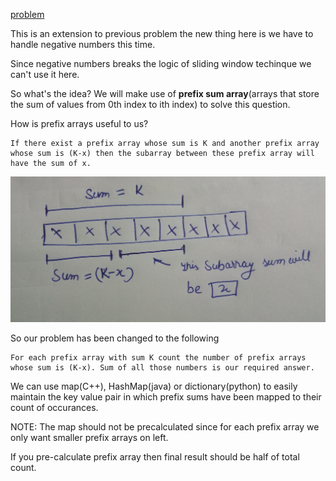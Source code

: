 [problem](https://cses.fi/problemset/task/1661/)

This is an extension to previous problem the new thing here is we have to handle negative numbers this time.

Since negative numbers breaks the logic of sliding window techinque we can't use it here.

So what's the idea? We will make use of **prefix sum array**(arrays that store the sum of values from 0th index to ith index) to solve this question.

How is prefix arrays useful to us?

    If there exist a prefix array whose sum is K and another prefix array whose sum is (K-x) then the subarray between these prefix array will have the sum of x.

<p align="center">
<img src="./img/img1.jpg" />
</p>

So our problem has been changed to the following

    For each prefix array with sum K count the number of prefix arrays whose sum is (K-x). Sum of all those numbers is our required answer.

We can use map(C++), HashMap(java) or dictionary(python) to easily maintain the key value pair in which prefix sums have been mapped to their count of occurances. 

NOTE: The map should not be precalculated since for each prefix array we only want smaller prefix arrays on left. 

If you pre-calculate prefix array then final result should be half of total count. 
